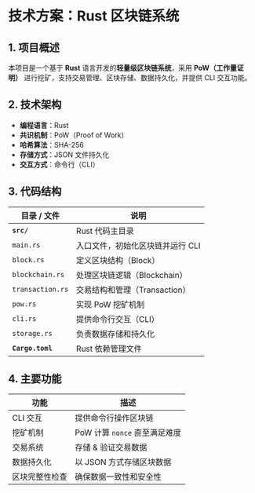 #  技术方案：Rust 区块链系统

##  1. 项目概述
本项目是一个基于 **Rust** 语言开发的**轻量级区块链系统**，采用 **PoW（工作量证明）** 进行挖矿，支持交易管理、区块存储、数据持久化，并提供 CLI 交互功能。

##  2. 技术架构
- **编程语言**：Rust
- **共识机制**：PoW（Proof of Work）
- **哈希算法**：SHA-256
- **存储方式**：JSON 文件持久化
- **交互方式**：命令行（CLI）

##  3. 代码结构
| 目录 / 文件 | 说明 |
|-------------|------|
| **`src/`** | Rust 代码主目录 |
| `main.rs` | 入口文件，初始化区块链并运行 CLI |
| `block.rs` | 定义区块结构（Block） |
| `blockchain.rs` | 处理区块链逻辑（Blockchain） |
| `transaction.rs` | 交易结构和管理（Transaction） |
| `pow.rs` | 实现 PoW 挖矿机制 |
| `cli.rs` | 提供命令行交互（CLI） |
| `storage.rs` | 负责数据存储和持久化 |
| **`Cargo.toml`** | Rust 依赖管理文件 |


##  4. 主要功能
| 功能 | 描述 |
|------|------|
|  CLI 交互 | 提供命令行操作区块链 |
|  挖矿机制 | PoW 计算 `nonce` 直至满足难度 |
|  交易系统 | 存储 & 验证交易数据 |
|  数据持久化 | 以 JSON 方式存储区块数据 |
|  区块完整性检查 | 确保数据一致性和安全性 |


